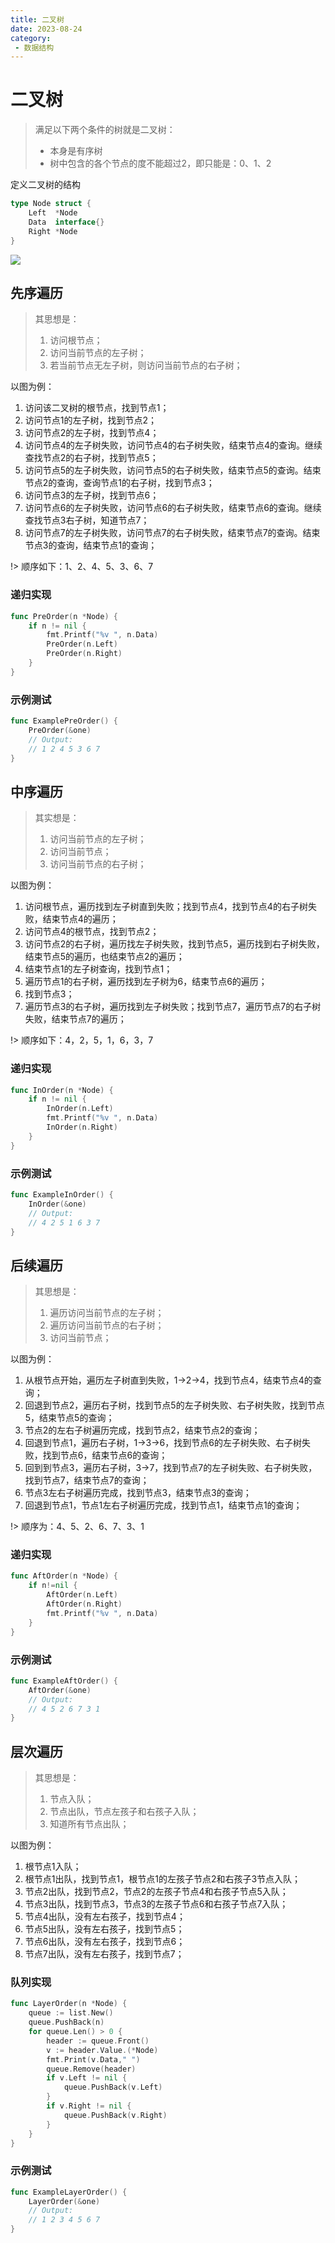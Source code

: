 ```yaml
---
title: 二叉树
date: 2023-08-24
category:
 - 数据结构
---
```


<!-- more -->

# 二叉树
> 满足以下两个条件的树就是二叉树：
> - 本身是有序树
> - 树中包含的各个节点的度不能超过2，即只能是：0、1、2

定义二叉树的结构
```go
type Node struct {
	Left  *Node
	Data  interface{}
	Right *Node
}
```

![](../images/binary-tree.png)

## 先序遍历
> 其思想是：
> 1. 访问根节点；
> 2. 访问当前节点的左子树；
> 3. 若当前节点无左子树，则访问当前节点的右子树；

以图为例：
1. 访问该二叉树的根节点，找到节点1；
2. 访问节点1的左子树，找到节点2；
3. 访问节点2的左子树，找到节点4；
4. 访问节点4的左子树失败，访问节点4的右子树失败，结束节点4的查询。继续查找节点2的右子树，找到节点5；
5. 访问节点5的左子树失败，访问节点5的右子树失败，结束节点5的查询。结束节点2的查询，查询节点1的右子树，找到节点3；
6. 访问节点3的左子树，找到节点6；
7. 访问节点6的左子树失败，访问节点6的右子树失败，结束节点6的查询。继续查找节点3右子树，知道节点7；
8. 访问节点7的左子树失败，访问节点7的右子树失败，结束节点7的查询。结束节点3的查询，结束节点1的查询；

!> 顺序如下：1、2、4、5、3、6、7

### 递归实现
```go
func PreOrder(n *Node) {
	if n != nil {
		fmt.Printf("%v ", n.Data)
		PreOrder(n.Left)
		PreOrder(n.Right)
	}
}
```

### 示例测试
```go
func ExamplePreOrder() {
	PreOrder(&one)
	// Output:
	// 1 2 4 5 3 6 7
}
```

## 中序遍历
> 其实想是：
> 1. 访问当前节点的左子树；
> 2. 访问当前节点；
> 3. 访问当前节点的右子树；

以图为例：
1. 访问根节点，遍历找到左子树直到失败；找到节点4，找到节点4的右子树失败，结束节点4的遍历；
2. 访问节点4的根节点，找到节点2；
3. 访问节点2的右子树，遍历找左子树失败，找到节点5，遍历找到右子树失败，结束节点5的遍历，也结束节点2的遍历；
4. 结束节点1的左子树查询，找到节点1；
5. 遍历节点1的右子树，遍历找到左子树为6，结束节点6的遍历；
6. 找到节点3；
7. 遍历节点3的右子树，遍历找到左子树失败；找到节点7，遍历节点7的右子树失败，结束节点7的遍历；

!> 顺序如下：4，2，5，1，6，3，7

### 递归实现
```go
func InOrder(n *Node) {
	if n != nil {
		InOrder(n.Left)
		fmt.Printf("%v ", n.Data)
		InOrder(n.Right)
	}
}
```

### 示例测试
```go
func ExampleInOrder() {
	InOrder(&one)
	// Output:
	// 4 2 5 1 6 3 7
}
```

## 后续遍历
> 其思想是：
> 1. 遍历访问当前节点的左子树；
> 2. 遍历访问当前节点的右子树；
> 3. 访问当前节点；

以图为例：
1. 从根节点开始，遍历左子树直到失败，1->2->4，找到节点4，结束节点4的查询；
2. 回退到节点2，遍历右子树，找到节点5的左子树失败、右子树失败，找到节点5，结束节点5的查询；
3. 节点2的左右子树遍历完成，找到节点2，结束节点2的查询；
4. 回退到节点1，遍历右子树，1->3->6，找到节点6的左子树失败、右子树失败，找到节点6，结束节点6的查询；
5. 回到到节点3，遍历右子树，3->7，找到节点7的左子树失败、右子树失败，找到节点7，结束节点7的查询；
6. 节点3左右子树遍历完成，找到节点3，结束节点3的查询；
7. 回退到节点1，节点1左右子树遍历完成，找到节点1，结束节点1的查询；

!> 顺序为：4、5、2、6、7、3、1

### 递归实现
```go
func AftOrder(n *Node) {
	if n!=nil {
		AftOrder(n.Left)
		AftOrder(n.Right)
		fmt.Printf("%v ", n.Data)
	}
}
```

### 示例测试
```go
func ExampleAftOrder() {
	AftOrder(&one)
	// Output:
	// 4 5 2 6 7 3 1
}
```

## 层次遍历
> 其思想是：
> 1. 节点入队；
> 2. 节点出队，节点左孩子和右孩子入队；
> 3. 知道所有节点出队；

以图为例：
1. 根节点1入队；
2. 根节点1出队，找到节点1，根节点1的左孩子节点2和右孩子3节点入队；
3. 节点2出队，找到节点2，节点2的左孩子节点4和右孩子节点5入队；
4. 节点3出队，找到节点3，节点3的左孩子节点6和右孩子节点7入队；
5. 节点4出队，没有左右孩子，找到节点4；
6. 节点5出队，没有左右孩子，找到节点5；
7. 节点6出队，没有左右孩子，找到节点6；
8. 节点7出队，没有左右孩子，找到节点7；

### 队列实现
```go
func LayerOrder(n *Node) {
	queue := list.New()
	queue.PushBack(n)
	for queue.Len() > 0 {
		header := queue.Front()
		v := header.Value.(*Node)
		fmt.Print(v.Data," ")
		queue.Remove(header)
		if v.Left != nil {
			queue.PushBack(v.Left)
		}
		if v.Right != nil {
			queue.PushBack(v.Right)
		}
	}
}
```

### 示例测试
```go
func ExampleLayerOrder() {
	LayerOrder(&one)
	// Output:
	// 1 2 3 4 5 6 7
}
```